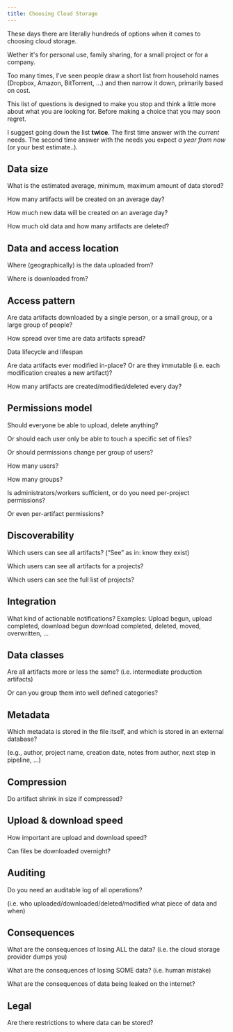 ```yaml
---
title: Choosing Cloud Storage
---
```


These days there are literally hundreds of options when it comes to choosing cloud storage.

Wether it's for personal use, family sharing, for a small project or for a company.

Too many times, I've seen people draw a short list from household names (Dropbox, Amazon, BitTorrent, ...) and then narrow it down, primarily based on cost.

This list of questions is designed to make you stop and think a little more about what you are looking for. Before making a choice that you may soon regret.

I suggest going down the list **twice**.
The first time answer with the *current* needs.
The second time answer with the needs you expect *a year from now* (or your best estimate..).


## Data size

What is the estimated average, minimum, maximum amount of data stored?

How many artifacts will be created on an average day?

How much new data will be created on an average day?

How much old data and how many artifacts are deleted?


## Data and access location

Where (geographically) is the data uploaded from?

Where is downloaded from?


## Access pattern

Are data artifacts downloaded by a single person, or a small group, or a large group of people?

How spread over time are data artifacts spread?

Data lifecycle and lifespan

Are data artifacts ever modified in-place? Or are they immutable (i.e. each modification creates a new artifact)?

How many artifacts are created/modified/deleted every day?


## Permissions model

Should everyone be able to upload, delete anything?

Or should each user only be able to touch a specific set of files?

Or should permissions change per group of users?

How many users?

How many groups?

Is administrators/workers sufficient, or do you need per-project permissions?

Or even per-artifact permissions?


## Discoverability

Which users can see all artifacts? (“See” as in: know they exist)

Which users can see all artifacts for a projects?

Which users can see the full list of projects?


## Integration

What kind of actionable notifications?
Examples: Upload begun, upload completed, download begun download completed, deleted, moved, overwritten, …


## Data classes

Are all artifacts more or less the same? (i.e. intermediate production artifacts)

Or can you group them into well defined categories?


## Metadata

Which metadata is stored in the file itself, and which is stored in an external database?

(e.g., author, project name, creation date, notes from author, next step in pipeline, …)


## Compression

Do artifact shrink in size if compressed?


## Upload & download speed

How important are upload and download speed?

Can files be downloaded overnight?


## Auditing

Do you need an auditable log of all operations?

(i.e. who uploaded/downloaded/deleted/modified what piece of data and when)


## Consequences

What are the consequences of losing ALL the data?
(i.e. the cloud storage provider dumps you)

What are the consequences of losing SOME data?
(i.e. human mistake)

What are the consequences of data being leaked on the internet?


## Legal

Are there restrictions to where data can be stored?

